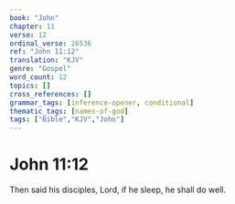 ```yaml
---
book: "John"
chapter: 11
verse: 12
ordinal_verse: 26536
ref: "John 11:12"
translation: "KJV"
genre: "Gospel"
word_count: 12
topics: []
cross_references: []
grammar_tags: [inference-opener, conditional]
thematic_tags: [names-of-god]
tags: ["Bible","KJV","John"]
---
```


# John 11:12

Then said his disciples, Lord, if he sleep, he shall do well.
